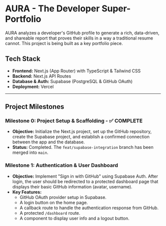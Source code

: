 # AURA - The Developer Super-Portfolio

AURA analyzes a developer's GitHub profile to generate a rich, data-driven, and shareable report that proves their skills in a way a traditional resume cannot. This project is being built as a key portfolio piece.

## Tech Stack

- **Frontend:** Next.js (App Router) with TypeScript & Tailwind CSS
- **Backend:** Next.js API Routes
- **Database & Auth:** Supabase (PostgreSQL & GitHub OAuth)
- **Deployment:** Vercel

---

## Project Milestones

### Milestone 0: Project Setup & Scaffolding - ✅ COMPLETE

- **Objective:** Initialize the Next.js project, set up the GitHub repository, create the Supabase project, and establish a confirmed connection between the app and the database.
- **Status:** Completed. The `feat/supabase-integration` branch has been merged into `main`.

### Milestone 1: Authentication & User Dashboard

- **Objective:** Implement "Sign in with GitHub" using Supabase Auth. After login, the user should be redirected to a protected dashboard page that displays their basic GitHub information (avatar, username).
- **Key Features:**
  - GitHub OAuth provider setup in Supabase.
  - A login button on the home page.
  - A callback route to handle the authentication response from GitHub.
  - A protected `/dashboard` route.
  - A component to display user info and a logout button.

